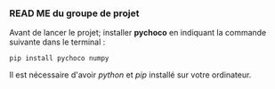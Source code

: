 ### READ ME du groupe de projet

Avant de lancer le projet; installer <b>pychoco</b> en indiquant la commande suivante dans le terminal :

    pip install pychoco numpy

Il est nécessaire d'avoir *python* et *pip* installé sur votre ordinateur.